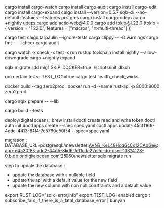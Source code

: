 cargo install cargo-watch
cargo install cargo-audit
cargo install cargo-edit
cargo install cargo-expand
cargo install --version=0.5.7 sqlx-cli --no-default-features --features postgres
cargo install cargo-udeps
cargo +nightly udeps
cargo add actix-web@4.0.0
cargo add tokio@1.22.0 (tokio = { version = "1.22.0", features = ["macros", "rt-multi-thread"] })

cargo test
cargo tarpaulin --ignore-tests
cargo clippy -- -D warnings
cargo fmt -- --check
cargo audit

cargo watch -x check -x test -x run
rustup toolchain install nightly --allow-downgrade
cargo +nightly expand


sqlx migrate add mig1
SKIP_DOCKER=true ./scripts/init_db.sh

run certain tests : 
TEST_LOG=true cargo test health_check_works

docker build --tag zero2prod .
docker run -d --name rust-api -p 8000:8000 zero2prod

cargo sqlx prepare -- --lib

cargo build --tests

deploy(digital ocean) : 
brew install doctl
create read and write token
doctl auth init
doctl apps create --spec spec.yaml
doctl apps update 45cf1166-4edc-4413-84f4-7c5760e50f54 --spec=spec.yaml

migration : 
 DATABASE_URL=postgresql://newsletter:AVNS_KeL49HoqGcCx12CAbGe@app-e4530f83-add2-44d5-8bd6-fe11cda22d9d-do-user-13324123-0.b.db.ondigitalocean.com:25060/newsletter sqlx migrate run


step to update the database : 
- update the database with a nullable field
- update the api with a default value for the new field
- update the new column with non null constraints and a default value


export RUST_LOG="sqlx=error,info"
export TEST_LOG=enabled
cargo t subscribe_fails_if_there_is_a_fatal_database_error | bunyan